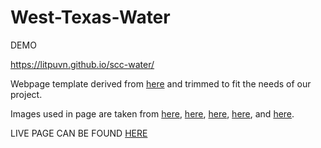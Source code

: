 # West-Texas-Water

DEMO

https://litpuvn.github.io/scc-water/

Webpage template derived from <a href="http://www.free-css.com/free-css-templates/page217/lexis">here</a> and trimmed to fit the needs of our project.

Images used in page are taken from <a href="http://voices.nationalgeographic.org/files/2014/07/NationalGeographic_290609-590x399.jpg">here</a>, <a href="https://www.shutterstock.com/image-photo/water-saving-116621380?irgwc=1&utm_medium=Affiliate&utm_campaign=TinEye&utm_source=77643&utm_term=">here</a>, <a href="https://www.canadiangeographic.ca/blog/photos/watermeter.jpg">here</a>, <a href="http://ucanr.edu/repository/fileimage.cfm?article=75194&p=CGKVPD">here</a>, and <a href="">here</a>.




LIVE PAGE CAN BE FOUND <a href="https://litpuvn.github.io/scc-water">HERE</a>
